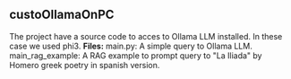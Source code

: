 ## custoOllamaOnPC

 The project have a source code to acces to Ollama LLM installed. In these case
 we used phi3.
  **Files:**
   main.py: A simple query to Ollama LLM.
   main_rag_example: A RAG example to prompt query to "La Iliada" by Homero greek poetry in spanish version.